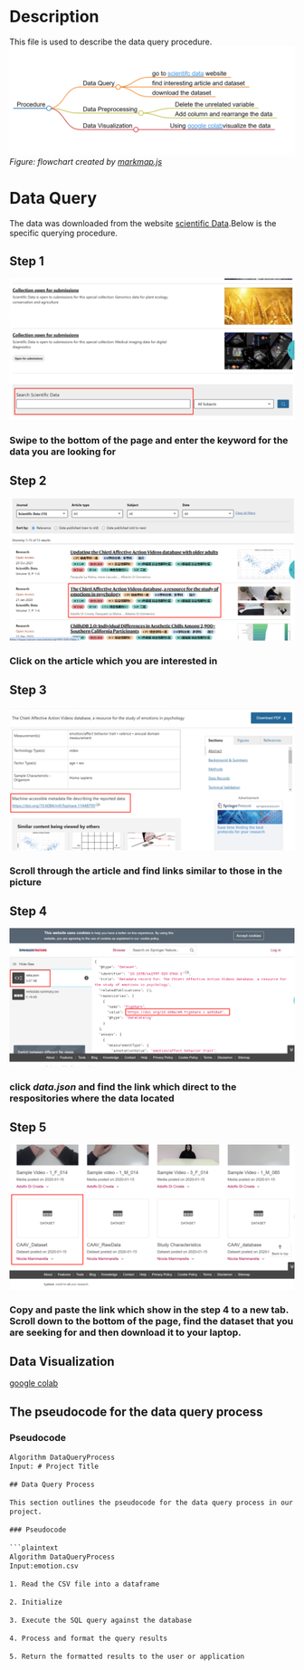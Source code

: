 # Description 
This file is used to describe the data query procedure.
![flowchart](flowchart4.png)
*Figure: flowchart created by [markmap.js](https://markmap.js.org/)*
# Data Query
The data was downloaded from the website [scientific Data](https://www.nature.com/sdata/).Below is the specific querying procedure.
## Step 1
![data query step 1.](step1.png) 
### Swipe to the bottom of the page and enter the keyword for the data you are looking for

## Step 2
![data query step 2.](step2.png)
### Click on the article which you are interested in

## Step 3
![data query step 3.](step3.png)
### Scroll through the article and find links similar to those in the picture

## Step 4
![data query step 4.](step4.png)
### click *data.json* and find the link which direct to the respositories where the data located

## Step 5
![data query step 5.](step5.png)
### Copy and paste the link which show in the step 4 to a new tab. Scroll down to the bottom of the page, find the dataset that you are seeking for and then download it to your laptop.

## Data Visualization
[google colab](https://colab.research.google.com/drive/1E-fTDAt_tkpsYSSr7L0pUIUXYDKfmqpi)

## The pseudocode for the data query process

### Pseudocode

```plaintext
Algorithm DataQueryProcess
Input: # Project Title

## Data Query Process

This section outlines the pseudocode for the data query process in our project.

### Pseudocode

```plaintext
Algorithm DataQueryProcess
Input:emotion.csv

1. Read the CSV file into a dataframe

2. Initialize 

3. Execute the SQL query against the database

4. Process and format the query results

5. Return the formatted results to the user or application


